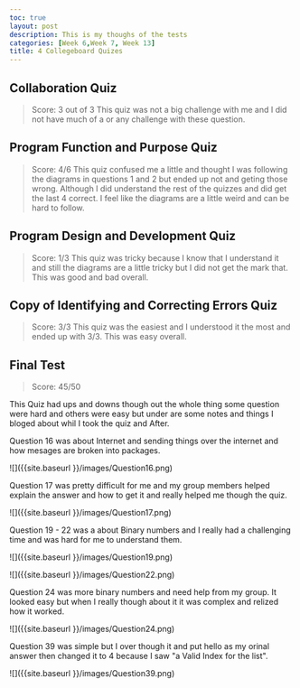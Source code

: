 ```yaml
---
toc: true
layout: post
description: This is my thoughs of the tests
categories: [Week 6,Week 7, Week 13]
title: 4 Collegeboard Quizes
---
```

 
## Collaboration Quiz
> Score: 3 out of 3
This quiz was not a big challenge with me and I did not have much of a or any challenge with these question.

## Program Function and Purpose Quiz
> Score: 4/6
This quiz confused me a little and thought I was following the diagrams in questions 1 and 2 but ended up not and geting those wrong. Although I did understand the rest of the quizzes and did get the last 4 correct. I feel like the diagrams are a little weird and can be hard to follow.

## Program Design and Development Quiz
> Score: 1/3
This quiz was tricky because I know that I understand it and still the diagrams are a little tricky but I did not get the mark that. This was good and bad overall.

## Copy of Identifying and Correcting Errors Quiz
> Score: 3/3
This quiz was the easiest and I understood it the most and ended up with 3/3. This was easy overall.

## Final Test
> Score: 45/50 

This Quiz had ups and downs though out the whole thing some question were hard and others were easy but under are some notes and things I bloged about whil I took the quiz and After.


Question 16 was about Internet and sending things over the internet and how mesages are broken into packages.

![]({{site.baseurl }}/images/Question16.png)

Question 17 was pretty difficult for me and my group members helped explain the answer and how to get it and really helped me though the quiz.

![]({{site.baseurl }}/images/Question17.png)

Question 19 - 22 was a about Binary numbers and I really had a challenging time and was hard for me to understand them.

![]({{site.baseurl }}/images/Question19.png)

![]({{site.baseurl }}/images/Question22.png)

Question 24 was more binary numbers and need help from my group. It looked easy but when I really though about it it was complex and relized how it worked.

![]({{site.baseurl }}/images/Question24.png)

Question 39 was simple but I over though it and put hello as my orinal answer then changed it to 4 because I saw "a Valid Index for the list".

![]({{site.baseurl }}/images/Question39.png)

